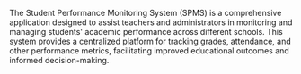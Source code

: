 The Student Performance Monitoring System (SPMS) is a comprehensive application designed to assist teachers and administrators in monitoring and managing students' academic performance across different schools. This system provides a centralized platform for tracking grades, attendance, and other performance metrics, facilitating improved educational outcomes and informed decision-making.
